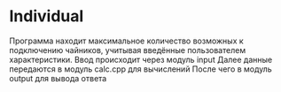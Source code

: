 # Individual
Программа находит максимальное количество возможных к подключению чайников, учитывая введённые пользователем характеристики.
Ввод происходит через модуль input
Далее данные передаются в модуль calc.cpp для вычислений
После чего в модуль output для вывода ответа